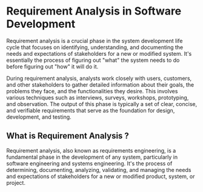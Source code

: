 # Requirement Analysis in Software Development 

Requirement analysis is a crucial phase in the system development life cycle that focuses on identifying, understanding, and documenting the needs and expectations of stakeholders for a new or modified system. It's essentially the process of figuring out "what" the system needs to do before figuring out "how" it will do it.

During requirement analysis, analysts work closely with users, customers, and other stakeholders to gather detailed information about their goals, the problems they face, and the functionalities they desire. This involves various techniques such as interviews, surveys, workshops, prototyping, and observation. The output of this phase is typically a set of clear, concise, and verifiable requirements that serve as the foundation for design, development, and testing.

## What is Requirement Analysis ?

Requirement analysis, also known as requirements engineering, is a fundamental phase in the development of any system, particularly in software engineering and systems engineering. It's the process of determining, documenting, analyzing, validating, and managing the needs and expectations of stakeholders for a new or modified product, system, or project.

